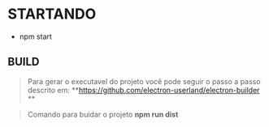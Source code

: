 # STARTANDO
 - npm start

 ## BUILD
>Para gerar o executavel do projeto você pode seguir o passo a passo descrito em:
     **https://github.com/electron-userland/electron-builder **

>Comando para buidar o projeto
    **npm run dist**


